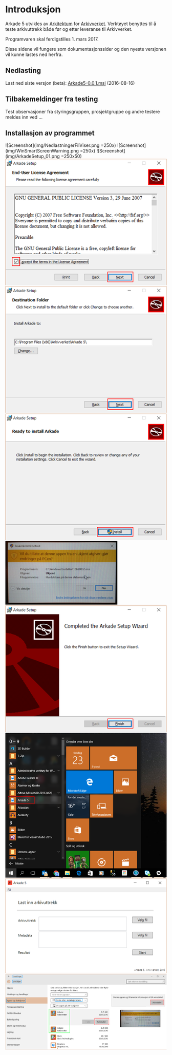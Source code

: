 # Introduksjon   

Arkade 5 utvikles av [Arkitektum](http://www.arkitektum.no) for [Arkivverket](http://www.arkivverket.no). Verktøyet benyttes til å teste arkivuttrekk både før og etter leveranse til Arkivverket.

Programvaren skal ferdigstilles 1. mars 2017. 

Disse sidene vil fungere som dokumentasjonssider og den nyeste versjonen vil kunne lastes ned herfra. 

## Nedlasting

Last ned siste versjon (beta): [Arkade5-0.0.1.msi](http://download.arkitektum.no/arkade/build/arkade5-setup-0.1.32.msi) (2016-08-16)
## Tilbakemeldinger fra testing
Test observasjoner fra styringsgruppen, prosjektgruppe og andre testere meldes inn ved ...

## Installasjon av programmet

![Screenshot](img/NedlastningerFilViser.png =250x)
![Screenshot](img/WinSmartScreenWarning.png =250x)
![Screenshot](img/ArkadeSetup_01.png =250x50)
![Screenshot](img/ArkadeSetup_02.png)
![Screenshot](img/ArkadeSetup_03.png)
![Screenshot](img/ArkadeSetup_04.png)
![Screenshot](img/ArkadeSetup_05.png)
![Screenshot](img/ArkadeSetup_06.png)
![Screenshot](img/RunTool.png)
![Screenshot](img/toolRunning.png)
![Screenshot](img/Uninstall_02.png)

